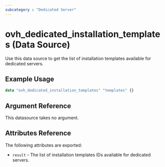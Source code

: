 ```yaml
---
subcategory : "Dedicated Server"
---
```


# ovh_dedicated_installation_templates (Data Source)

Use this data source to get the list of installation templates available for dedicated servers.

## Example Usage

```terraform
data "ovh_dedicated_installation_templates" "templates" {}
```

## Argument Reference

This datasource takes no argument.

## Attributes Reference

The following attributes are exported:

* `result` - The list of installation templates IDs available for dedicated servers.
